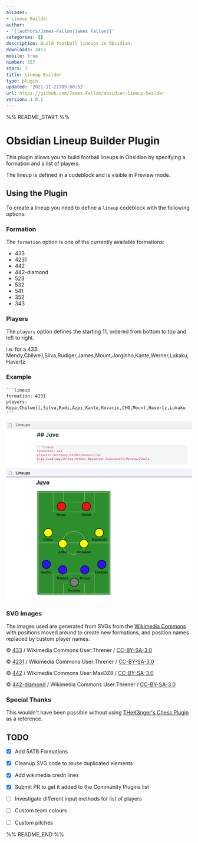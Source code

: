 ```yaml
---
aliases:
- Lineup Builder
author:
- '[[authors/James-Fallon|James Fallon]]'
categories: []
description: Build football lineups in Obsidian.
downloads: 3453
mobile: true
number: 357
stars: 7
title: Lineup Builder
type: plugin
updated: '2021-11-21T09:00:52'
url: https://github.com/James-Fallon/obsidian-lineup-builder
version: 1.0.1
---
```


%% README_START %%

# Obsidian Lineup Builder Plugin


This plugin allows you to build football lineups in Obsidian by specifying a formation and a list of players.

The lineup is defined in a codeblock and is visible in Preview mode.
  

## Using the Plugin

To create a lineup you need to define a `lineup` codeblock with the following options:
  
### Formation

The `formation` option is one of the currently available formations:

- 433
- 4231
- 442
- 442-diamond
- 523
- 532
- 541
- 352
- 343

### Players

The `players` option defines the starting 11, ordered from bottom to top and left to right.

i.e. for a 433: Mendy,Chilwell,Silva,Rudiger,James,Mount,Jorginho,Kante,Werner,Lukaku,Havertz
  

### Example

````
```lineup
formation: 4231
players: Kepa,Chilwell,Silva,Rudi,Azpi,Kante,Kovacic,CHO,Mount,Havertz,Lukaku
```
````

![Example](https://raw.githubusercontent.com/James-Fallon/obsidian-lineup-builder/HEAD/media/example_screenshot.png)


### SVG Images

The images used are generated from SVGs from the [Wikimedia Commons](https://commons.wikimedia.org/wiki/Main_Page) with positions moved around to create new formations, and position names replaced by custom player names.

© [433](https://en.wikipedia.org/wiki/File:Association_football_4-3-3_formation.svg) / Wikimedia Commons User:Threner / [CC-BY-SA-3.0](https://creativecommons.org/licenses/by-sa/3.0/)

© [4231](https://en.wikipedia.org/wiki/File:Association_football_4-2-3-1_formation.svg) / Wikimedia Commons User:Threner / [CC-BY-SA-3.0](https://creativecommons.org/licenses/by-sa/3.0/)

© [442](https://en.wikipedia.org/wiki/File:Association_football_4-4-2_formation.svg) / Wikimedia Commons User:MaxDZ8 / [CC-BY-SA-3.0](https://creativecommons.org/licenses/by-sa/3.0/)

© [442-diamond](https://en.wikipedia.org/wiki/File:Association_football_4-4-2_diamond_formation.svg) / Wikimedia Commons User:Threner / [CC-BY-SA-3.0](https://creativecommons.org/licenses/by-sa/3.0/)


### Special Thanks

This wouldn't have been possible without using [THeK3nger's Chess Plugin](https://github.com/THeK3nger/obsidian-chessboard) as a reference.


## TODO

- [x] Add 5ATB Formations
- [x] Cleanup SVG code to reuse duplicated elements
- [x] Add wikimedia credit lines
- [x] Submit PR to get it added to the Community Plugins list
- [ ] Investigate different input methods for list of players
- [ ] Custom team colours
- [ ] Custom pitches


%% README_END %%